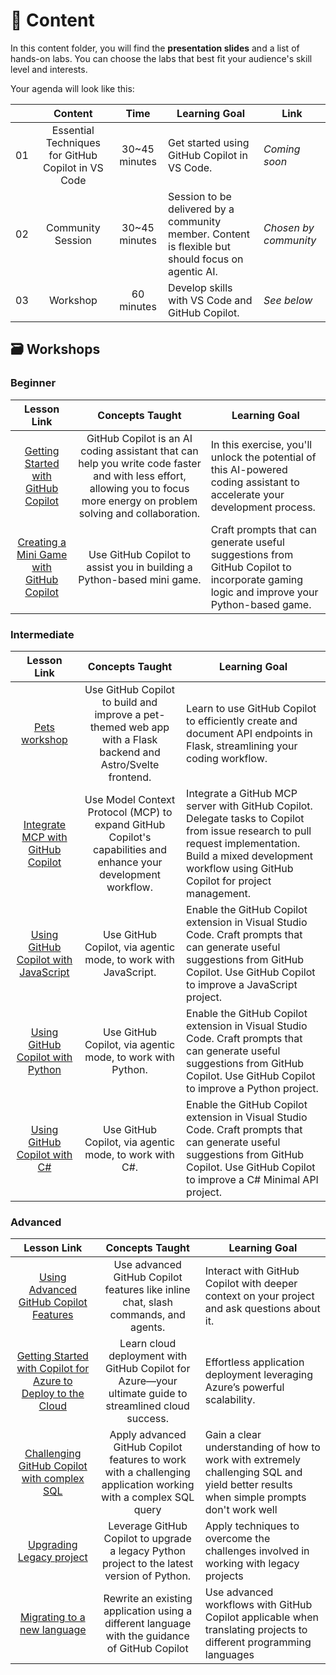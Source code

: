 # 📂 Content

In this content folder, you will find the **presentation slides** and a list of hands-on labs. You can choose the labs that best fit your audience's skill level and interests.

Your agenda will look like this:

|       |              Content             |                       Time                       |                     Learning Goal                 |                     Link                 |
| :---: | :------------------------------------: | :---------------------------------------------------------: | ----------------------------------------------------------- | ----------------------------------------------------------- |
| 01 | Essential Techniques for GitHub Copilot in VS Code | 30~45 minutes|  Get started using GitHub Copilot in VS Code.                    | *Coming soon* |
| 02 | Community Session | 30~45 minutes | Session to be delivered by a community member. Content is flexible but should focus on agentic AI. | *Chosen by community* |
| 03 | Workshop | 60 minutes | Develop skills with VS Code and GitHub Copilot. | *See below* |

## 🗃️ Workshops

### Beginner

|              Lesson Link              |                       Concepts Taught                       |                     Learning Goal                 |
| :------------------------------------: | :---------------------------------------------------------: | ----------------------------------------------------------- |
| [Getting Started with GitHub Copilot](https://github.com/microsoft/Mastering-GitHub-Copilot-for-Paired-Programming/tree/main/Getting-Started-with-GitHub-Copilot) | GitHub Copilot is an AI coding assistant that can help you write code faster and with less effort, allowing you to focus more energy on problem solving and collaboration. |  In this exercise, you'll unlock the potential of this AI-powered coding assistant to accelerate your development process. |
| [Creating a Mini Game with GitHub Copilot](https://github.com/microsoft/Mastering-GitHub-Copilot-for-Paired-Programming/tree/main/Creating-Mini-Game-with-GitHub-Copilot) | Use GitHub Copilot to assist you in building a Python-based mini game. | Craft prompts that can generate useful suggestions from GitHub Copilot to incorporate gaming logic and improve your Python-based game. |

### Intermediate

|              Lesson Link              |                       Concepts Taught                       |                     Learning Goal                 |
| :------------------------------------: | :---------------------------------------------------------: | ----------------------------------------------------------- |
| [Pets workshop](https://github.com/github-samples/pets-workshop/tree/main/content/1-hour) | Use GitHub Copilot to build and improve a pet-themed web app with a Flask backend and Astro/Svelte frontend. | Learn to use GitHub Copilot to efficiently create and document API endpoints in Flask, streamlining your coding workflow. |
| [Integrate MCP with GitHub Copilot](https://github.com/microsoft/Mastering-GitHub-Copilot-for-Paired-Programming/tree/main/Integrate-MCP-with-Copilot) | Use Model Context Protocol (MCP) to expand GitHub Copilot's capabilities and enhance your development workflow. | Integrate a GitHub MCP server with GitHub Copilot. Delegate tasks to Copilot from issue research to pull request implementation. Build a mixed development workflow using GitHub Copilot for project management. |
| [Using GitHub Copilot with JavaScript](https://github.com/microsoft/Mastering-GitHub-Copilot-for-Paired-Programming/tree/main/Using-GitHub-Copilot-with-JavaScript) | Use GitHub Copilot, via agentic mode, to work with JavaScript. | Enable the GitHub Copilot extension in Visual Studio Code. Craft prompts that can generate useful suggestions from GitHub Copilot. Use GitHub Copilot to improve a JavaScript project. |
| [Using GitHub Copilot with Python](https://github.com/microsoft/Mastering-GitHub-Copilot-for-Paired-Programming/tree/main/Using-GitHub-Copilot-with-Python) | Use GitHub Copilot, via agentic mode, to work with Python. | Enable the GitHub Copilot extension in Visual Studio Code. Craft prompts that can generate useful suggestions from GitHub Copilot. Use GitHub Copilot to improve a Python project. |
| [Using GitHub Copilot with C#](https://github.com/microsoft/Mastering-GitHub-Copilot-for-Paired-Programming/tree/main/Using-GitHub-Copilot-with-CSharp) | Use GitHub Copilot, via agentic mode, to work with C#. | Enable the GitHub Copilot extension in Visual Studio Code. Craft prompts that can generate useful suggestions from GitHub Copilot. Use GitHub Copilot to improve a C# Minimal API project. |

### Advanced

|              Lesson Link              |                       Concepts Taught                       |                     Learning Goal                 |
| :------------------------------------: | :---------------------------------------------------------: | ----------------------------------------------------------- |
| [Using Advanced GitHub Copilot Features](https://github.com/microsoft/Mastering-GitHub-Copilot-for-Paired-Programming/tree/main/Using-Advanced-GitHub-Copilot-Features) | Use advanced GitHub Copilot features like inline chat, slash commands, and agents. | Interact with GitHub Copilot with deeper context on your project and ask questions about it. |
| [Getting Started with Copilot for Azure to Deploy to the Cloud](https://github.com/microsoft/Mastering-GitHub-Copilot-for-Paired-Programming/tree/main/Using-GitHub-Copilot-for-Azure-to-Deploy-to-Cloud) | Learn cloud deployment with GitHub Copilot for Azure—your ultimate guide to streamlined cloud success. | Effortless application deployment leveraging Azure’s powerful scalability. |
| [Challenging GitHub Copilot with complex SQL](https://github.com/microsoft/Mastering-GitHub-Copilot-for-Paired-Programming/tree/main/Challenging-GitHub-Copilot-with-SQL) | Apply advanced GitHub Copilot features to work with a challenging application working with a complex SQL query | Gain a clear understanding of how to work with extremely challenging SQL and yield better results when simple prompts don't work well |
| [Upgrading Legacy project](https://github.com/microsoft/Mastering-GitHub-Copilot-for-Paired-Programming/tree/main/Upgrading-Legacy-Projects) | Leverage GitHub Copilot to upgrade a legacy Python project to the latest version of Python. | Apply techniques to overcome the challenges involved in working with legacy projects |
| [Migrating to a new language](https://github.com/microsoft/Mastering-GitHub-Copilot-for-Paired-Programming/tree/main/Migrating-Languages) | Rewrite an existing application using a different language with the guidance of GitHub Copilot | Use advanced workflows with GitHub Copilot applicable when translating projects to different programming languages |
